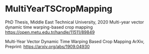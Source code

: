 # MultiYearTSCropMapping

PhD Thesis, Middle East Technical University, 2020
Multi-year vector dynamic time warping-based crop mapping
https://open.metu.edu.tr/handle/11511/89849

Multi-Year Vector Dynamic Time Warping Based Crop Mapping
ArXiv, Preprint: https://arxiv.org/abs/1909.04930 

